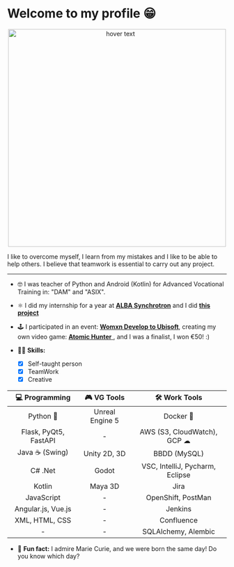 # Welcome to my profile 😁

<p align="center">
  <img src="https://user-images.githubusercontent.com/73069754/165260258-fd54d392-973d-47ac-a29b-1767dba36583.png" width="500" title="hover text">  
</p>

I like to overcome myself, I learn from my mistakes and I like to be able to help others. I believe that teamwork is essential to carry out any project.

---

 - 🤓 I was teacher of Python and Android (Kotlin) for Advanced Vocational Training in: "DAM" and "ASIX".
 -  ⚛ I did my internship for a year at [**ALBA Synchrotron**](https://www.cells.es/es/) and I did [**this project**](https://github.com/saidaHF/EPSUserGUI)
 -  🕹 I participated in an event: [**Womxn Develop to Ubisoft**](https://www.youtube.com/watch?v=l4qxms2-55o&ab_channel=UbisoftParis), creating my own video game: [**Atomic Hunter** ](https://github.com/saidaHF/Atomic-Hunter.git), and I was a finalist, I won €50! :)

 - 👩🏻 **Skills:** 
     - [x] Self-taught person
     - [x] TeamWork
     - [x] Creative

|  💻 Programming        |   🎮 VG Tools   |          🛠 Work Tools           |
|:----------------------:|:---------------:|:---------------------------------:|
|  Python 🐍             | Unreal Engine 5   |            Docker 🐳            |
|  Flask, PyQt5, FastAPI  | -                |     AWS (S3, CloudWatch), GCP ☁ |
|      Java ☕ (Swing)    |  Unity 2D, 3D    |     BBDD (MySQL)                | 
|       C# .Net           |      Godot       | VSC, IntelliJ, Pycharm, Eclipse  |
|     Kotlin              |      Maya 3D     |              Jira                |
|   JavaScript            |        -         |    OpenShift, PostMan            |
|   Angular.js, Vue.js    |        -         |             Jenkins              |
| XML, HTML, CSS          |       -          |         Confluence      |
| -                       |        -         |      SQLAlchemy, Alembic         |


- 🌙 **Fun fact:** I admire Marie Curie, and we were born the same day! Do you know which day?





